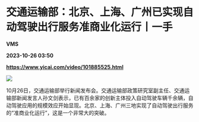 # 交通运输部：北京、上海、广州已实现自动驾驶出行服务准商业化运行丨一手
**VMS**

**2023-10-26 03:50**

**https://www.yicai.com/video/101885525.html**

![](http://imgcdn.yicai.com/vms-new/2023/10/4fb8eb62-c31e-4787-8e9a-c3756f1cae7b.jpg) 

10月26日，交通运输部举行新闻发布会。交通运输部政策研究室副主任、交通运输部新闻发言人孙文剑表示，已有百余家的创新主体投入自动驾驶车辆千余辆，自动驾驶应用的规模效应开始显现。北京、上海、广州三地实现了自动驾驶出行服务的“准商业化运行”，这是一个非常大的突破。